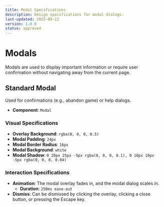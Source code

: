 ```yaml
---
title: Modal Specifications
description: Design specifications for modal dialogs.
last-updated: 2025-09-22
version: 1.0.0
status: approved
---
```


# Modals

Modals are used to display important information or require user confirmation without navigating away from the current page.

## Standard Modal

Used for confirmations (e.g., abandon game) or help dialogs.

- **Component**: `Modal`

### Visual Specifications
- **Overlay Background**: `rgba(0, 0, 0, 0.5)`
- **Modal Padding**: `24px`
- **Modal Border Radius**: `16px`
- **Modal Background**: `white`
- **Modal Shadow**: `0 20px 25px -5px rgba(0, 0, 0, 0.1), 0 10px 10px -5px rgba(0, 0, 0, 0.04)`

### Interaction Specifications
- **Animation**: The modal overlay fades in, and the modal dialog scales in.
    - **Duration**: `250ms ease-out`
- **Dismiss**: Can be dismissed by clicking the overlay, clicking a close button, or pressing the Escape key.
